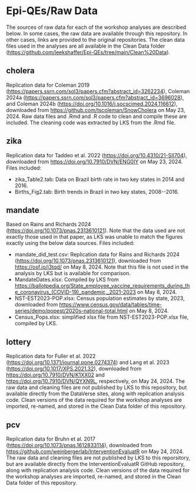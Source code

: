 # Epi-QEs/Raw Data
The sources of raw data for each of the workshop analyses are described below. In some cases, the raw data are available through this repository. In other cases, links are provided to the original repositories.
The clean data files used in the analyses are all available in the Clean Data folder (https://github.com/leekshaffer/Epi-QEs/tree/main/Clean%20Data).

## cholera
Replication data for Coleman 2019 (https://papers.ssrn.com/sol3/papers.cfm?abstract_id=3262234), Coleman 2024a (https://papers.ssrn.com/sol3/papers.cfm?abstract_id=3696028), and Coleman 2024b (https://doi.org/10.1016/j.socscimed.2024.116612), downloaded from https://github.com/tscoleman/SnowCholera on May 23, 2024.
Raw data files and .Rmd and .R code to clean and compile these are included.
The cleaning code was extracted by LKS from the .Rmd file.

## zika
Replication data for Taddeo et al. 2022 (https://doi.org/10.4310/21-SII704), downloaded from https://doi.org/10.7910/DVN/ENG0IY on May 23, 2024.
Files included:
- zika_Table2.tab: Data on Brazil birth rate in two key states in 2014 and 2016.
- Births_Fig2.tab: Birth trends in Brazil in two key states, 2008--2016.

## mandate
Based on Rains and Richards 2024 (https://doi.org/10.1073/pnas.2313610121). Note that the data used are not exactly those used in that paper, as LKS was unable to match the figures exactly using the below data sources.
Files included:
- mandate_did_test.csv: Replication data for Rains and Richards 2024 (https://doi.org/10.1073/pnas.2313610121), downloaded from https://osf.io/j3tqd/ on May 8, 2024. Note that this file is not used in the analysis by LKS but is available for comparison.
- MandateDates.xlsx: Compiled by LKS from https://ballotpedia.org/State_employee_vaccine_requirements_during_the_coronavirus_(COVID-19)_pandemic,_2021-2023 on May 8, 2024.
- NST-EST2023-POP.xlsx: Census population estimates by state, 2023, downloaded from https://www.census.gov/data/tables/time-series/demo/popest/2020s-national-total.html on May 8, 2024.
- Census_Pops.xlsx: simplified xlsx file from NST-EST2023-POP.xlsx file, compiled by LKS.

## lottery
Replication data for Fuller et al. 2022 (https://doi.org/10.1371/journal.pone.0274374) and Lang et al. 2023 (https://doi.org/10.1017/XPS.2021.32), downloaded from https://doi.org/10.7910/DVN/K1XX02 and https://doi.org/10.7910/DVN/QYXN9L, respectively, on May 24, 2024.
The raw data and cleaning files are not published by LKS to this repository, but available directly from the DataVerse sites, along with replication analysis code.
Clean versions of the data required for the workshop analyses are imported, re-named, and stored in the Clean Data folder of this repository.

## pcv
Replication data for Bruhn et al. 2017 (https://doi.org/10.1073/pnas.1612833114), downloaded from https://github.com/weinbergerlab/InterventionEvaluatR on May 24, 2024.
The raw data and cleaning files are not published by LKS to this reporsitory, but are available directly from the InterventionEvaluatR GitHub repository, along with replication analysis code.
Clean versions of the data required for the workshop analyses are imported, re-named, and stored in the Clean Data folder of this repository.